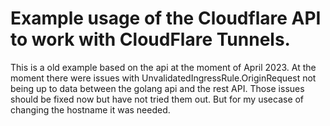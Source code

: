 # Example usage of the Cloudflare API to work with CloudFlare Tunnels.

This is a old example based on the api at the moment of April 2023. At the moment there were issues with UnvalidatedIngressRule.OriginRequest not being up to data between the golang api and the rest API. Those issues should be fixed now but have not tried them out.
But for my usecase of changing the hostname it was needed.
